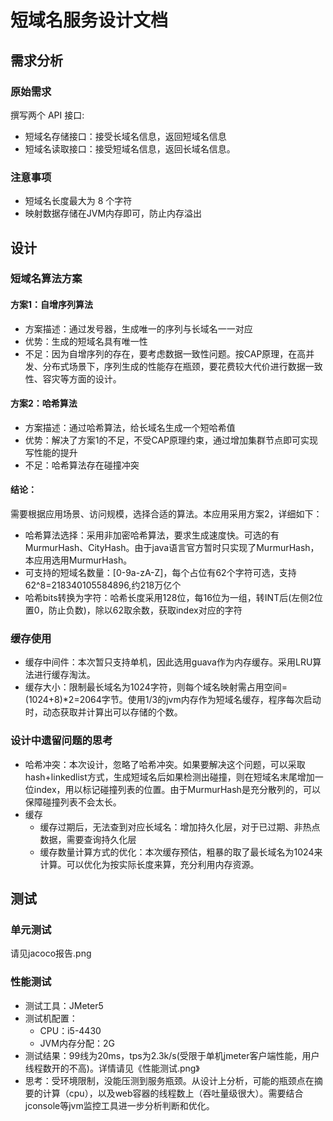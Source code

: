 # 短域名服务设计文档

## 需求分析
### 原始需求
撰写两个 API 接口:
- 短域名存储接口：接受长域名信息，返回短域名信息
- 短域名读取接口：接受短域名信息，返回长域名信息。

### 注意事项
- 短域名长度最大为 8 个字符
- 映射数据存储在JVM内存即可，防止内存溢出

## 设计
### 短域名算法方案
#### 方案1：自增序列算法
- 方案描述：通过发号器，生成唯一的序列与长域名一一对应
- 优势：生成的短域名具有唯一性
- 不足：因为自增序列的存在，要考虑数据一致性问题。按CAP原理，在高并发、分布式场景下，序列生成的性能存在瓶颈，要花费较大代价进行数据一致性、容灾等方面的设计。

#### 方案2：哈希算法
- 方案描述：通过哈希算法，给长域名生成一个短哈希值
- 优势：解决了方案1的不足，不受CAP原理约束，通过增加集群节点即可实现写性能的提升
- 不足：哈希算法存在碰撞冲突

#### 结论：
需要根据应用场景、访问规模，选择合适的算法。本应用采用方案2，详细如下：
- 哈希算法选择：采用非加密哈希算法，要求生成速度快。可选的有MurmurHash、CityHash。由于java语言官方暂时只实现了MurmurHash，本应用选用MurmurHash。
- 可支持的短域名数量：[0-9a-zA-Z]，每个占位有62个字符可选，支持62^8=218340105584896,约218万亿个
- 哈希bits转换为字符：哈希长度采用128位，每16位为一组，转INT后(左侧2位置0，防止负数)，除以62取余数，获取index对应的字符

### 缓存使用
- 缓存中间件：本次暂只支持单机，因此选用guava作为内存缓存。采用LRU算法进行缓存淘汰。
- 缓存大小：限制最长域名为1024字符，则每个域名映射需占用空间=(1024+8)*2=2064字节。使用1/3的jvm内存作为短域名缓存，程序每次启动时，动态获取并计算出可以存储的个数。

### 设计中遗留问题的思考
- 哈希冲突：本次设计，忽略了哈希冲突。如果要解决这个问题，可以采取hash+linkedlist方式，生成短域名后如果检测出碰撞，则在短域名末尾增加一位index，用以标记碰撞列表的位置。由于MurmurHash是充分散列的，可以保障碰撞列表不会太长。
- 缓存
  - 缓存过期后，无法查到对应长域名：增加持久化层，对于已过期、非热点数据，需要查询持久化层
  - 缓存数量计算方式的优化：本次缓存预估，粗暴的取了最长域名为1024来计算。可以优化为按实际长度来算，充分利用内存资源。

## 测试
### 单元测试
请见jacoco报告.png

### 性能测试
- 测试工具：JMeter5
- 测试机配置：
  - CPU：i5-4430
  - JVM内存分配：2G
- 测试结果：99线为20ms，tps为2.3k/s(受限于单机jmeter客户端性能，用户线程数开的不高)。详情请见《性能测试.png》
- 思考：受环境限制，没能压测到服务瓶颈。从设计上分析，可能的瓶颈点在摘要的计算（cpu），以及web容器的线程数上（吞吐量级很大）。需要结合jconsole等jvm监控工具进一步分析判断和优化。
